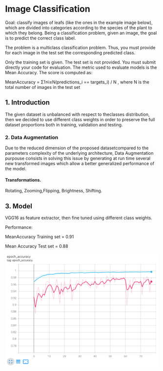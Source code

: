 # Image Classification

Goal: classify images of leafs (like the ones in the example image below), which are divided into categories according to the species of the plant to which they belong. 
Being a classification problem, given an image, the goal is to predict the correct class label.

The problem is a multiclass classification problem. Thus, you must provide for each image in the test set the corresponding predicted class.

Only the training set is given. The test set is not provided. You must submit directly your code for evaluation.
The metric used to evaluate models is the Mean Accuracy. The score is computed as:

MeanAccuracy = Σ1≤i≤N(predictions_i == targets_i) / N , where N is the total number of images in the test set

## 1. Introduction
The  given  dataset  is  unbalanced  with  respect  to  theclasses  distribution,  then  we  decided  to use different class weights
in  order  to  preserve  the  full  dataset proportions both in training, validation and testing.


### 2.  Data  Augmentation
Due  to  the  reduced  dimension  of  the  proposed  datasetcompared to the parameters complexity of the underlying 
architecture, Data Augmentation purpouse consists in solving this issue by generating at run time several new transformed images
which allow a better generalized performance of the model.

#### Transformations.
Rotating,  Zooming,Flipping, Brightness, Shifting.

## 3. Model
VGG16 as feature extractor, then fine tuned using different class weights.

Performance:

MeanAccuracy Training set = 0.91

Mean Accuracy Test set = 0.88

<p align="left">
  <img src="fine_tuned_model.png" width="800">
</p>